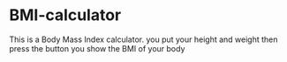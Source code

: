 # BMI-calculator
 This is a Body Mass Index calculator. you put your height and weight then press the button you show the BMI of your body

